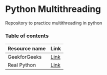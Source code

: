 # Python Multithreading
Repository to practice multithreading in python

### Table of contents
|Resource name|Link|
|-------------|----|
|GeekforGeeks|[Link](https://www.geeksforgeeks.org/multithreading-python-set-1/)|
|Real Python|[Link](https://realpython.com/intro-to-python-threading/)|